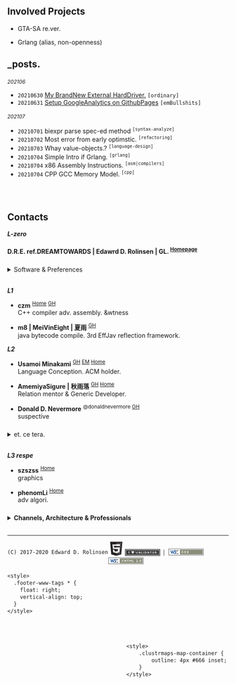 

## Involved Projects

- GTA-SA re.ver.  

- Grlang (alias, non-openness)

[comment]: <> (- microcraft)

## _posts.

<small>*202106*</small>
- `20210630` [My BrandNew External HardDriver.](/blog/202106/my_brandnew_external_harddriver) `[ordinary]`
- `20210631` [Setup GoogleAnalytics on GithubPages](/blog/202106/setup_googleanalytics_on_githubpages)  `[emBullshits]`


<small>*202107*</small>
- `20210701` biexpr parse spec-ed method <sup>`[syntax-analyze]`</sup>
- `20210702` Most error from early optimstic. <sup>`[refactoring]`</sup>
- `20210703` Whay value-objects.?  <sup>`[language-design]`</sup>
- `20210704` Simple Intro if Grlang. <sup>`[grlang]`</sup>
- `20210704` x86 Assembly Instructions. <sup>`[asm|compilers]`</sup>
- `20210704` CPP GCC Memory Model. <sup>`[cpp]`</sup>

[comment]: <> (## Infs)

<br><br>

## Contacts

***L-zero***
#### D.R.E. ref.DREAMTOWARDS | Edawrd D. Rolinsen | GL. <sup>[Homepage]()</sup>

<details markdown="1" style="margin-top: 24px;">
  <summary> Software & Preferences</summary> <br>

[comment]: <> (- Perspubinfs)
  - <small>Integrated Development Environment. IDE.</small>  
    IntelliJ IDEA \| Clion \| Visual Studio Code \| ~~Visual Studio 17+~~
  - <small>Utilities</small>  
    Proxifier \| Clash
  - <small>Media</small>  
    Blender \| Photoshop \| Premiere Pro \| ~~Final Cut Pro~~
  - <small>Minecraft</small>  
    Mining \| Farming
  - <small>Series</small>  
    Prison Breaking / Narcos / LdP. / Breaking Bad
  - <small>Gam'es</small>  
    Euro Truck Simulator II. \| Cities: Skyline \| Plants vs Zombie. \| GTA V. SA. \| Farcry 
  - <small>Platform</small>  
    Pinterest \| Trello \| Discord \| Reddit \| Soundcloud
  - <small>OS.</small>  
    Microsoft Windows <small>_casual_latest_version.</small> \| MACOSX <small>_15_final.</small> \| Ubuntu <small>_16_final.</small>

<br>

- <small>Fav Musx.</small>
  - *Folklove (Inst.)* <small>&nbsp;/&nbsp; Kenichiro Nishihara; ESNO · Natural Relax presented by Folklove</small> <sup>&nbsp;#Jaz h.</sup>
  - *214 National Highway (Original Mix)* <small>&nbsp;/&nbsp; Melchi</small> <sup>&nbsp;#Progressive House</sup>
    
</details>
<br>

***L1***

- **czm** <sup>[Home](http://czm.sfclub.cc/archives/) [GH](http://czm.sfclub.cc/archives/) </sup>  
C++ compiler adv. assembly. &wtness

-  **m8 | MeiVinEight | 夏雨** <sup>[GH](MeiVinEight)</sup>  
java bytecode compile. 3rd EffJav reflection framework.

***L2***

- **Usamoi Minakami** <sup>[GH](https://github.com/Usamoi) [EM](usamoi@outlook.com) [Home](https://usamoi.com/) </sup>  
Language Conception. ACM holder.

- **AmemiyaSigure | 秋雨落** <sup>[GH](https://github.com/AmemiyaSigure) [Home](https://blog.rain.cx/) </sup>  
Relation mentor & Generic Developer.

- **Donald D. Nevermore** <sup>@donaldnevermore [GH](https://github.com/donaldnevermore) </sup>  
  suspective


<details markdown="1" style="margin-top: 24px;">
  <summary> et. ce tera. </summary> 

  - Chanots <sup>[GH](https://github.com/G0ld2N) </sup>  
    &kdns

  - Kevin CHEN <sup>[GH](https://github.com/KevinZonda) </sup>  
    funnyguy
  
  - Chanshiyu <sup>[Home](https://chanshiyu.com/) </sup>
  
  - Trii Hsia <sup>[Home](https://yumoe.com/) </sup>
  
  - *Lang J. Ron*
  
  - Makito's Notebook <sup>[Home](https://keep.moe/) </sup>
  
  - Ayaka Neko <sup>[Home](https://neko.ayaka.moe/) </sup>
  
  - Lowsfish <sup>[Home](https://lowsfish.com/) </sup>  
    clture
  
  - Chris <sup>[Home](https://chrisoft.org/) </sup>  
    clture

  - TheBadZhang <sup>[Home](https://thebadzhang.top/) </sup>  
    basic graphics, convex.
    
  - CompexStudio <sup> [Home](https://complexstudio.net/) </sup>
  
  - DavinciEvans <sup>[Home](https://davincievans.top/) [GH](https://github.com/DavinciEvans) </sup>

  - **Glavo** <sup>[GH](https://github.com/Glavo) </sup>  
    jdk news.
    
  - Tachibana Kanade

</details>

<br>

***L3 respe***


- **szszss** <sup>[Home](http://blog.hakugyokurou.net/) </sup>  
  graphics
  
- **phenomLi** <sup>[Home](https://github.com/phenomLi/Blog) </sup>  
  adv algori.




<details markdown="1" style="margin-top: 24px;">
  <summary> <b>Channels, Architecture & Professionals</b> </summary><br>
  

[comment]: <> (<details markdown="1" style="margin-top: 24px;"> <summary> <b>Channels</b> </summary><br>)
- Channels
  - <small>Music</small>  
    Chillhop Music | MrSuicideSheep | Waifu Wednesdays | Aviencloud | Ujico\* /Snail's House | Firefly Music | YUUKI MUSIC | Unmei Ongaku
  - <small>Relaxation</small>  
    ElenaLin | Mediastorm | JiangSenZhe | Destiny Whispers<sup>m. asmr</sup>
  
  - <small>Norm Gaming</small>
    - OMGcraft \| Shulkercraft \| D. Jofa
    - <small>Film</small>  
      James Harding<sup>The Find Overgrown</sup> \| Element Animation \| Black Plasma Studios \| Blue Monkey
    - <small>Building</small>  
      Keralis | JUNS MAB Minecraft | Archelaus | CraftyFoxe | Zaypixel | Silvarret | Folli | TheNeoCubest | Rinty-Craft
    - <small>Logs</small>  
      巢哥 | Onityan | Bes Joe Kampo
    - <small>Pvp</small>  
      Target3DGaming, RKY, Bitzel, fruitberries
    - <small>Otr</small>  
      RSparrow, Vučko100, Jimmy01, JANTSUU \| Grant Abbitt

[comment]: <> (</details><br>)

<br>

[comment]: <> (<details markdown="1"> <summary> <b>Architecture</b> </summary><br>)

- Architecture
  - Greenfield Minecraft
  - *Alpine*
  - Zeropoint55 <sup>[YT](https://www.youtube.com/channel/UC9SmMEm_jEWD03AJuH-0xow) Respectful broad r. clean Architecture.</sup>   
  - <small>Comp</small>  
    Kao<sup>[Home](https://beacons.page/kaomc) [YT](https://www.youtube.com/channel/UCmvcFn2ktjXO-BRCSc1AnoQ) </sup> | Mar. | Blisschen | cardboardman | きぃこ / kiiko

[comment]: <> (</details><br>)

<br>

[comment]: <> (<details markdown="1"> <summary> <b>Ultimate Terminators</b> </summary> <br>)
- Professional Technology
  - <small>Comm</small>
    - The Cherno
    - Makin' Stuff Look Good
  - <small>StepIn</small>
    - Mahan Pandey \| Briac \| Inigo Quilez
    - Sebastian Lague
    - Thinmatrix.
  - <small>Ex</small>
    - Erin Catto
  - <small>Advanced Surface</small>
    - Lin X \| ngildea
    - M. Cepero

[comment]: <> (</details>)

</details>
<br>


---
<div markdown="1" style="float: left;vertical-align: top;">

`(C) 2017-2020 Edward D. Rolinsen`

</div>

<div class="footer-www-tags">
    <a style="margin: 0 0 0 3px;"><img src="/webstatic/html5_gray32.png"></a>
    <a style="margin-top: 1px;" href="https://validator.w3.org/check?uri=referer"><img src="/webstatic/I_heart_validator.png"></a>
    <hr style="width: 1px;height: 14px;display: inline-block;margin: 1px 5px 0 4px;background-color: #444;">
    <a href="https://validator.w3.org/check?uri=referer"><img src="/webstatic/valid_css.gif"></a>
    <a href="https://validator.w3.org/check?uri=referer"><img src="/webstatic/valid_xhtml_v1.gif"></a>

    <style>
      .footer-www-tags * {
        float: right;
        vertical-align: top;
      }
    </style>
</div>

<br><br>
<div style="margin: -12px 4px 0 8px;float: right;">
    <script type='text/javascript' id='clustrmaps' src='//cdn.clustrmaps.com/map_v2.js?cl=ffffff&w=160&t=t&d=c24h2ZCm-nJriSLvI3SZwuQtcx5PE1Yqk3v-ysPveQc'></script>

    <style>
        .clustrmaps-map-container {
            outline: 4px #666 inset;
        }
    </style>
</div>